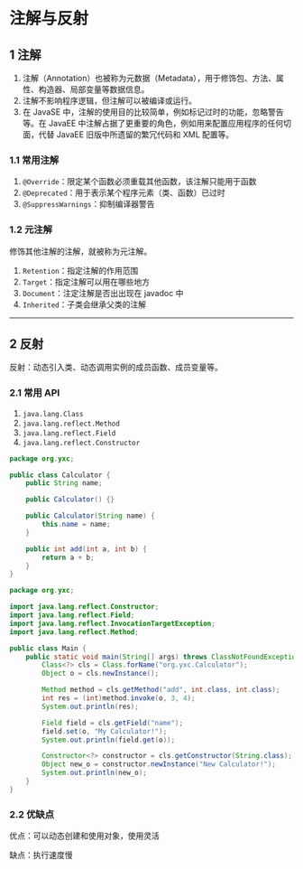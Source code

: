 # 注解与反射

## 1 注解

1. 注解（Annotation）也被称为元数据（Metadata），用于修饰包、方法、属性、构造器、局部变量等数据信息。
2. 注解不影响程序逻辑，但注解可以被编译或运行。
3. 在 JavaSE 中，注解的使用目的比较简单，例如标记过时的功能，忽略警告等。在 JavaEE 中注解占据了更重要的角色，例如用来配置应用程序的任何切面，代替 JavaEE 旧版中所遗留的繁冗代码和 XML 配置等。

### 1.1 常用注解

1. `@Override`：限定某个函数必须重载其他函数，该注解只能用于函数
2. `@Deprecated`：用于表示某个程序元素（类、函数）已过时
3. `@SuppressWarnings`：抑制编译器警告

### 1.2 元注解

修饰其他注解的注解，就被称为元注解。

1. `Retention`：指定注解的作用范围
2. `Target`：指定注解可以用在哪些地方
3. `Document`：注定注解是否出出现在 javadoc 中
4. `Inherited`：子类会继承父类的注解

---

## 2 反射

反射：动态引入类、动态调用实例的成员函数、成员变量等。

### 2.1 常用 API

1. `java.lang.Class`
2. `java.lang.reflect.Method`
3. `java.lang.reflect.Field`
4. `java.lang.reflect.Constructor`

```java linenums="1"
package org.yxc;

public class Calculator {
    public String name;

    public Calculator() {}

    public Calculator(String name) {
        this.name = name;
    }

    public int add(int a, int b) {
        return a + b;
    }
}
```

```java linenums="1"
package org.yxc;

import java.lang.reflect.Constructor;
import java.lang.reflect.Field;
import java.lang.reflect.InvocationTargetException;
import java.lang.reflect.Method;

public class Main {
    public static void main(String[] args) throws ClassNotFoundException, InstantiationException, IllegalAccessException, NoSuchMethodException, InvocationTargetException, NoSuchFieldException {
        Class<?> cls = Class.forName("org.yxc.Calculator");
        Object o = cls.newInstance();

        Method method = cls.getMethod("add", int.class, int.class);
        int res = (int)method.invoke(o, 3, 4);
        System.out.println(res);

        Field field = cls.getField("name");
        field.set(o, "My Calculator!");
        System.out.println(field.get(o));

        Constructor<?> constructor = cls.getConstructor(String.class);
        Object new_o = constructor.newInstance("New Calculator!");
        System.out.println(new_o);
    }
}
```

### 2.2 优缺点

优点：可以动态创建和使用对象，使用灵活

缺点：执行速度慢
